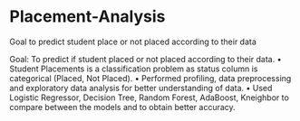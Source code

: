 # Placement-Analysis
Goal to predict student place or not placed according to their data


Goal: To predict if student placed or not placed according to their data. 
•	Student Placements is a classification problem as status column is categorical (Placed, Not Placed).
•	Performed profiling, data preprocessing and exploratory data analysis for better understanding of data.
•	Used Logistic Regressor, Decision Tree, Random Forest, AdaBoost, Kneighbor to compare between the models and to obtain better accuracy. 
